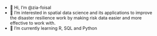 - 👋 Hi, I’m @zia-foisal
- 👀 I’m interested in spatial data science and its applications to improve the disaster resilience work by making risk data easier and more effective to work with.
- 🌱 I’m currently learning R, SQL and Python

<!---
zia-foisal/zia-foisal is a ✨ special ✨ repository because its `README.md` (this file) appears on your GitHub profile.
You can click the Preview link to take a look at your changes.
--->

